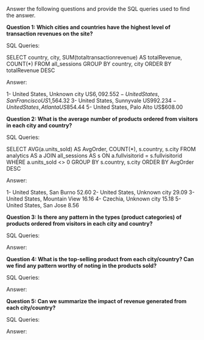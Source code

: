 Answer the following questions and provide the SQL queries used to find the answer.

    
**Question 1: Which cities and countries have the highest level of transaction revenues on the site?**


SQL Queries:

SELECT country, city, 
	   SUM(totaltransactionrevenue) AS totalRevenue, COUNT(*) 
	   FROM all_sessions
       GROUP BY country, city
       ORDER BY totalRevenue DESC


Answer:

1- United States, Unknown city  US$6,092.55
2- United States, San Francisco US$1,564.32
3- United States, Sunnyvale     US$992.23
4- United States, Atlanta       US$854.44
5- United States, Palo Alto     US$608.00




**Question 2: What is the average number of products ordered from visitors in each city and country?**


SQL Queries:

SELECT AVG(a.units_sold) AS AvgOrder, COUNT(*), s.country, s.city
	FROM analytics AS a
	JOIN all_sessions AS s
	ON a.fullvisitorid = s.fullvisitorid
	WHERE a.units_sold <> 0
	GROUP BY s.country, s.city
	ORDER BY AvgOrder DESC
						


Answer:

1- United States, San Burno     52.60
2- United States, Unknown city  29.09
3- United States, Mountain View 16.16
4- Czechia, Unknown city        15.18
5- United States, San Jose      8.56



**Question 3: Is there any pattern in the types (product categories) of products ordered from visitors in each city and country?**


SQL Queries:



Answer:





**Question 4: What is the top-selling product from each city/country? Can we find any pattern worthy of noting in the products sold?**


SQL Queries:



Answer:





**Question 5: Can we summarize the impact of revenue generated from each city/country?**

SQL Queries:



Answer:







